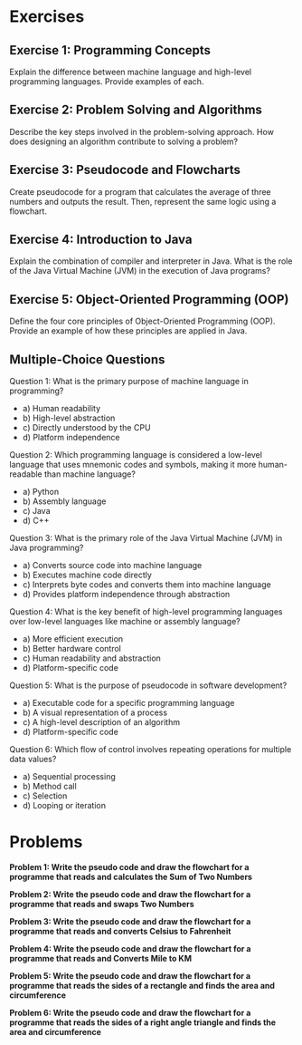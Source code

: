 # Exercises
## Exercise 1: Programming Concepts

Explain the difference between machine language and high-level programming languages. Provide examples of each.

## Exercise 2: Problem Solving and Algorithms

Describe the key steps involved in the problem-solving approach. How does designing an algorithm contribute to solving a problem?

## Exercise 3: Pseudocode and Flowcharts

Create pseudocode for a program that calculates the average of three numbers and outputs the result. Then, represent the same logic using a flowchart.

## Exercise 4: Introduction to Java

Explain the combination of compiler and interpreter in Java. What is the role of the Java Virtual Machine (JVM) in the execution of Java programs?

## Exercise 5: Object-Oriented Programming (OOP)

Define the four core principles of Object-Oriented Programming (OOP). Provide an example of how these principles are applied in Java.

## Multiple-Choice Questions
Question 1: What is the primary purpose of machine language in programming?
* a) Human readability 
* b) High-level abstraction
* c) Directly understood by the CPU
* d) Platform independence

Question 2: Which programming language is considered a low-level language that uses mnemonic codes and symbols, making it more human-readable than machine language?
* a) Python
* b) Assembly language
* c) Java
* d) C++

Question 3:
What is the primary role of the Java Virtual Machine (JVM) in Java programming?

* a) Converts source code into machine language
* b) Executes machine code directly
* c) Interprets byte codes and converts them into machine language
* d) Provides platform independence through abstraction

Question 4:
What is the key benefit of high-level programming languages over low-level languages like machine or assembly language?

* a) More efficient execution
* b) Better hardware control
* c) Human readability and abstraction
* d) Platform-specific code

Question 5:
What is the purpose of pseudocode in software development?

* a) Executable code for a specific programming language
* b) A visual representation of a process
* c) A high-level description of an algorithm
* d) Platform-specific code

Question 6:
Which flow of control involves repeating operations for multiple data values?

* a) Sequential processing
* b) Method call
* c) Selection
* d) Looping or iteration

# Problems
**Problem 1: Write the pseudo code and draw the flowchart for a programme that reads and calculates the Sum of Two Numbers**

**Problem 2: Write the pseudo code and draw the flowchart for a programme that reads and swaps Two Numbers**

**Problem 3: Write the pseudo code and draw the flowchart for a programme that reads and converts Celsius to Fahrenheit**

**Problem 4: Write the pseudo code and draw the flowchart for a programme that reads and Converts Mile to KM**

**Problem 5: Write the pseudo code and draw the flowchart for a programme that reads the sides of a rectangle and finds the area and circumference**

**Problem 6: Write the pseudo code and draw the flowchart for a programme that reads the sides of a right angle triangle and finds the area and circumference**

